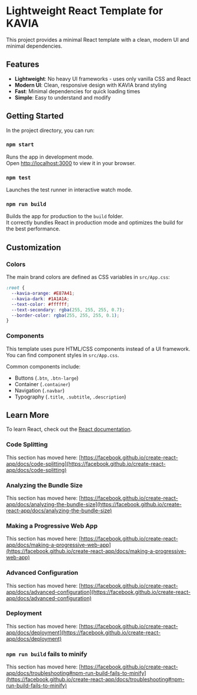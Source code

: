 
# Lightweight React Template for KAVIA

This project provides a minimal React template with a clean, modern UI and minimal dependencies.

## Features

- **Lightweight**: No heavy UI frameworks - uses only vanilla CSS and React
- **Modern UI**: Clean, responsive design with KAVIA brand styling
- **Fast**: Minimal dependencies for quick loading times
- **Simple**: Easy to understand and modify

## Getting Started

In the project directory, you can run:

### `npm start`

Runs the app in development mode.\
Open [http://localhost:3000](http://localhost:3000) to view it in your browser.

### `npm test`

Launches the test runner in interactive watch mode.

### `npm run build`

Builds the app for production to the `build` folder.\
It correctly bundles React in production mode and optimizes the build for the best performance.

## Customization

### Colors

The main brand colors are defined as CSS variables in `src/App.css`:

```css
:root {
  --kavia-orange: #E87A41;
  --kavia-dark: #1A1A1A;
  --text-color: #ffffff;
  --text-secondary: rgba(255, 255, 255, 0.7);
  --border-color: rgba(255, 255, 255, 0.1);
}
```

### Components

This template uses pure HTML/CSS components instead of a UI framework. You can find component styles in `src/App.css`. 

Common components include:
- Buttons (`.btn`, `.btn-large`)
- Container (`.container`)
- Navigation (`.navbar`)
- Typography (`.title`, `.subtitle`, `.description`)

## Learn More

To learn React, check out the [React documentation](https://reactjs.org/).

### Code Splitting

This section has moved here: [https://facebook.github.io/create-react-app/docs/code-splitting](https://facebook.github.io/create-react-app/docs/code-splitting)

### Analyzing the Bundle Size

This section has moved here: [https://facebook.github.io/create-react-app/docs/analyzing-the-bundle-size](https://facebook.github.io/create-react-app/docs/analyzing-the-bundle-size)

### Making a Progressive Web App

This section has moved here: [https://facebook.github.io/create-react-app/docs/making-a-progressive-web-app](https://facebook.github.io/create-react-app/docs/making-a-progressive-web-app)

### Advanced Configuration

This section has moved here: [https://facebook.github.io/create-react-app/docs/advanced-configuration](https://facebook.github.io/create-react-app/docs/advanced-configuration)

### Deployment

This section has moved here: [https://facebook.github.io/create-react-app/docs/deployment](https://facebook.github.io/create-react-app/docs/deployment)

### `npm run build` fails to minify

This section has moved here: [https://facebook.github.io/create-react-app/docs/troubleshooting#npm-run-build-fails-to-minify](https://facebook.github.io/create-react-app/docs/troubleshooting#npm-run-build-fails-to-minify)
